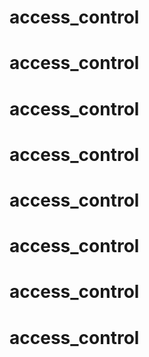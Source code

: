 # access_control
# access_control
# access_control
# access_control
# access_control
# access_control
# access_control
# access_control
